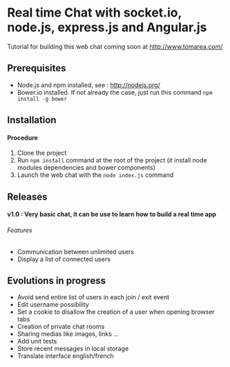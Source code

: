 # Real time Chat with socket.io, node.js, express.js and Angular.js

Tutorial for building this web chat coming soon at http://www.tomarea.com/

## Prerequisites

- Node.js and npm installed, see : http://nodejs.org/
- Bower.io installed. If not already the case, just run this command `npm install -g bower`


## Installation

#### Procedure

1. Clone the project
2. Run `npm install` command at the root of the project (it install node modules dependencies and bower components)
3. Launch the web chat with the `node index.js` command


## Releases

#### v1.0 : Very basic chat, it can be use to learn how to build a real time app
###### Features
- Communication between unlimited users
- Display a list of connected users


## Evolutions in progress

- Avoid send entire list of users in each join / exit event
- Edit username possibility
- Set a cookie to disallow the creation of a user when opening browser tabs
- Creation of private chat rooms
- Sharing medias like images, links ...
- Add unit tests
- Store recent messages in local storage
- Translate interface english/french


